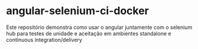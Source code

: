# angular-selenium-ci-docker
Este repositório demonstra como usar o angular juntamente com o selenium hub para testes de unidade e aceitação em ambientes standalone e continuous integration/delivery
